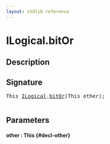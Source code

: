 ```yaml
---
layout: stdlib-reference
---
```


# ILogical\.bitOr

## Description





## Signature 

<pre>
<span class="code_keyword">This</span> <a href="/stdlib-reference/interfaces/ILogical/index" class="code_type">ILogical</a>.<a href="/stdlib-reference/interfaces/ILogical/bitOr">bitOr</a>(<span class="code_keyword">This</span> <span class='code_param'>other</span>);

</pre>

## Parameters

#### other  : This {#decl-other}

